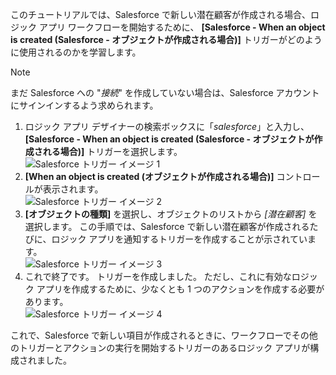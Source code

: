 このチュートリアルでは、Salesforce で新しい潜在顧客が作成される場合、ロジック アプリ ワークフローを開始するために、 **[Salesforce - When an object is created (Salesforce - オブジェクトが作成される場合)]** トリガーがどのように使用されるのかを学習します。

> [!NOTE]
> まだ Salesforce への "*接続*" を作成していない場合は、Salesforce アカウントにサインインするよう求められます。  
> 
> 

1. ロジック アプリ デザイナーの検索ボックスに「*salesforce*」と入力し、**[Salesforce - When an object is created (Salesforce - オブジェクトが作成される場合)]** トリガーを選択します。  
   ![Salesforce トリガー イメージ 1](./media/connectors-create-api-salesforce/trigger-1.png)   
2. **[When an object is created (オブジェクトが作成される場合)]** コントロールが表示されます。  
   ![Salesforce トリガー イメージ 2](./media/connectors-create-api-salesforce/trigger-2.png)   
3. **[オブジェクトの種類]** を選択し、オブジェクトのリストから *[潜在顧客]* を選択します。 この手順では、Salesforce で新しい潜在顧客が作成されるたびに、ロジック アプリを通知するトリガーを作成することが示されています。   
   ![Salesforce トリガー イメージ 3](./media/connectors-create-api-salesforce/trigger-3.png)   
4. これで終了です。 トリガーを作成しました。 ただし、これに有効なロジック アプリを作成するために、少なくとも 1 つのアクションを作成する必要があります。    
   ![Salesforce トリガー イメージ 4](./media/connectors-create-api-salesforce/trigger-4.png)   

これで、Salesforce で新しい項目が作成されるときに、ワークフローでその他のトリガーとアクションの実行を開始するトリガーのあるロジック アプリが構成されました。  

